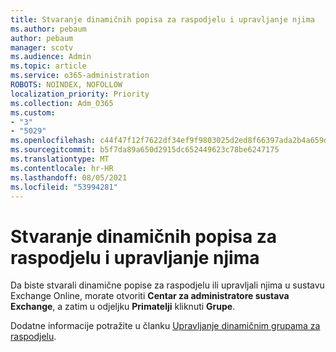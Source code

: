 ```yaml
---
title: Stvaranje dinamičnih popisa za raspodjelu i upravljanje njima
ms.author: pebaum
author: pebaum
manager: scotv
ms.audience: Admin
ms.topic: article
ms.service: o365-administration
ROBOTS: NOINDEX, NOFOLLOW
localization_priority: Priority
ms.collection: Adm_O365
ms.custom:
- "3"
- "5029"
ms.openlocfilehash: c44f47f12f7622df34ef9f9803025d2ed8f66397ada2b4a659df9b4d2dc75781
ms.sourcegitcommit: b5f7da89a650d2915dc652449623c78be6247175
ms.translationtype: MT
ms.contentlocale: hr-HR
ms.lasthandoff: 08/05/2021
ms.locfileid: "53994281"
---
```

# <a name="creating-and-managing-dynamic-distribution-lists"></a>Stvaranje dinamičnih popisa za raspodjelu i upravljanje njima

Da biste stvarali dinamične popise za raspodjelu ili upravljali njima u sustavu Exchange Online, morate otvoriti **Centar za administratore sustava Exchange**, a zatim u odjeljku **Primatelji** kliknuti **Grupe**.

Dodatne informacije potražite u članku [Upravljanje dinamičnim grupama za raspodjelu](https://docs.microsoft.com/exchange/recipients-in-exchange-online/manage-dynamic-distribution-groups/manage-dynamic-distribution-groups).
